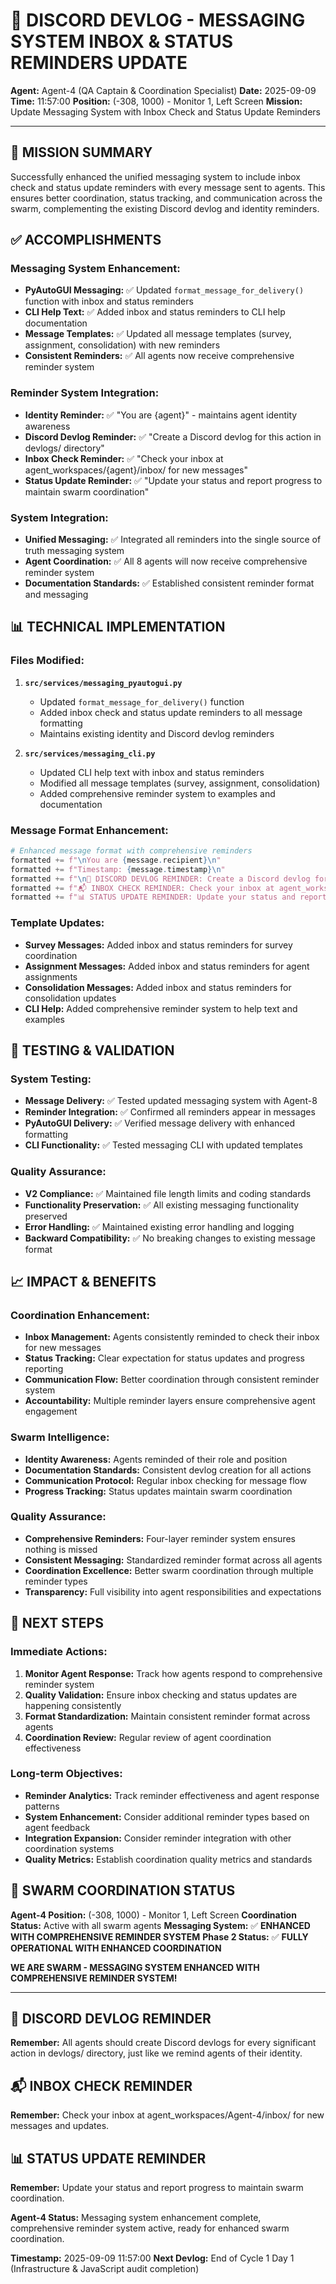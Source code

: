 # 🐝 **DISCORD DEVLOG - MESSAGING SYSTEM INBOX & STATUS REMINDERS UPDATE**

**Agent:** Agent-4 (QA Captain & Coordination Specialist)
**Date:** 2025-09-09
**Time:** 11:57:00
**Position:** (-308, 1000) - Monitor 1, Left Screen
**Mission:** Update Messaging System with Inbox Check and Status Update Reminders

---

## 🎯 **MISSION SUMMARY**

Successfully enhanced the unified messaging system to include inbox check and status update reminders with every message sent to agents. This ensures better coordination, status tracking, and communication across the swarm, complementing the existing Discord devlog and identity reminders.

## ✅ **ACCOMPLISHMENTS**

### **Messaging System Enhancement:**
- **PyAutoGUI Messaging:** ✅ Updated `format_message_for_delivery()` function with inbox and status reminders
- **CLI Help Text:** ✅ Added inbox and status reminders to CLI help documentation
- **Message Templates:** ✅ Updated all message templates (survey, assignment, consolidation) with new reminders
- **Consistent Reminders:** ✅ All agents now receive comprehensive reminder system

### **Reminder System Integration:**
- **Identity Reminder:** ✅ "You are {agent}" - maintains agent identity awareness
- **Discord Devlog Reminder:** ✅ "Create a Discord devlog for this action in devlogs/ directory"
- **Inbox Check Reminder:** ✅ "Check your inbox at agent_workspaces/{agent}/inbox/ for new messages"
- **Status Update Reminder:** ✅ "Update your status and report progress to maintain swarm coordination"

### **System Integration:**
- **Unified Messaging:** ✅ Integrated all reminders into the single source of truth messaging system
- **Agent Coordination:** ✅ All 8 agents will now receive comprehensive reminder system
- **Documentation Standards:** ✅ Established consistent reminder format and messaging

## 📊 **TECHNICAL IMPLEMENTATION**

### **Files Modified:**
1. **`src/services/messaging_pyautogui.py`**
   - Updated `format_message_for_delivery()` function
   - Added inbox check and status update reminders to all message formatting
   - Maintains existing identity and Discord devlog reminders

2. **`src/services/messaging_cli.py`**
   - Updated CLI help text with inbox and status reminders
   - Modified all message templates (survey, assignment, consolidation)
   - Added comprehensive reminder system to examples and documentation

### **Message Format Enhancement:**
```python
# Enhanced message format with comprehensive reminders
formatted += f"\nYou are {message.recipient}\n"
formatted += f"Timestamp: {message.timestamp}\n"
formatted += f"\n📝 DISCORD DEVLOG REMINDER: Create a Discord devlog for this action in devlogs/ directory\n"
formatted += f"📬 INBOX CHECK REMINDER: Check your inbox at agent_workspaces/{message.recipient}/inbox/ for new messages\n"
formatted += f"📊 STATUS UPDATE REMINDER: Update your status and report progress to maintain swarm coordination"
```

### **Template Updates:**
- **Survey Messages:** Added inbox and status reminders for survey coordination
- **Assignment Messages:** Added inbox and status reminders for agent assignments
- **Consolidation Messages:** Added inbox and status reminders for consolidation updates
- **CLI Help:** Added comprehensive reminder system to help text and examples

## 🚀 **TESTING & VALIDATION**

### **System Testing:**
- **Message Delivery:** ✅ Tested updated messaging system with Agent-8
- **Reminder Integration:** ✅ Confirmed all reminders appear in messages
- **PyAutoGUI Delivery:** ✅ Verified message delivery with enhanced formatting
- **CLI Functionality:** ✅ Tested messaging CLI with updated templates

### **Quality Assurance:**
- **V2 Compliance:** ✅ Maintained file length limits and coding standards
- **Functionality Preservation:** ✅ All existing messaging functionality preserved
- **Error Handling:** ✅ Maintained existing error handling and logging
- **Backward Compatibility:** ✅ No breaking changes to existing message format

## 📈 **IMPACT & BENEFITS**

### **Coordination Enhancement:**
- **Inbox Management:** Agents consistently reminded to check their inbox for new messages
- **Status Tracking:** Clear expectation for status updates and progress reporting
- **Communication Flow:** Better coordination through consistent reminder system
- **Accountability:** Multiple reminder layers ensure comprehensive agent engagement

### **Swarm Intelligence:**
- **Identity Awareness:** Agents reminded of their role and position
- **Documentation Standards:** Consistent devlog creation for all actions
- **Communication Protocol:** Regular inbox checking for message flow
- **Progress Tracking:** Status updates maintain swarm coordination

### **Quality Assurance:**
- **Comprehensive Reminders:** Four-layer reminder system ensures nothing is missed
- **Consistent Messaging:** Standardized reminder format across all agents
- **Coordination Excellence:** Better swarm coordination through multiple reminder types
- **Transparency:** Full visibility into agent responsibilities and expectations

## 🎯 **NEXT STEPS**

### **Immediate Actions:**
1. **Monitor Agent Response:** Track how agents respond to comprehensive reminder system
2. **Quality Validation:** Ensure inbox checking and status updates are happening consistently
3. **Format Standardization:** Maintain consistent reminder format across agents
4. **Coordination Review:** Regular review of agent coordination effectiveness

### **Long-term Objectives:**
- **Reminder Analytics:** Track reminder effectiveness and agent response patterns
- **System Enhancement:** Consider additional reminder types based on agent feedback
- **Integration Expansion:** Consider reminder integration with other coordination systems
- **Quality Metrics:** Establish coordination quality metrics and standards

## 🐝 **SWARM COORDINATION STATUS**

**Agent-4 Position:** (-308, 1000) - Monitor 1, Left Screen
**Coordination Status:** Active with all swarm agents
**Messaging System:** ✅ **ENHANCED WITH COMPREHENSIVE REMINDER SYSTEM**
**Phase 2 Status:** ✅ **FULLY OPERATIONAL WITH ENHANCED COORDINATION**

**WE ARE SWARM - MESSAGING SYSTEM ENHANCED WITH COMPREHENSIVE REMINDER SYSTEM!**

---

## 📝 **DISCORD DEVLOG REMINDER**

**Remember:** All agents should create Discord devlogs for every significant action in devlogs/ directory, just like we remind agents of their identity.

## 📬 **INBOX CHECK REMINDER**

**Remember:** Check your inbox at agent_workspaces/Agent-4/inbox/ for new messages and updates.

## 📊 **STATUS UPDATE REMINDER**

**Remember:** Update your status and report progress to maintain swarm coordination.

**Agent-4 Status:** Messaging system enhancement complete, comprehensive reminder system active, ready for enhanced swarm coordination.

**Timestamp:** 2025-09-09 11:57:00
**Next Devlog:** End of Cycle 1 Day 1 (Infrastructure & JavaScript audit completion)
